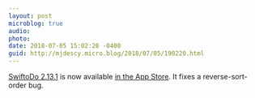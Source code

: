 ```yaml
---
layout: post
microblog: true
audio: 
photo: 
date: 2018-07-05 15:02:20 -0400
guid: http://mjdescy.micro.blog/2018/07/05/190220.html
---
```

[SwiftoDo 2.13.1](https://swiftodoapp.com) is now available [in the App Store](https://itunes.apple.com/us/app/swiftodo-task-list-for-todo.txt/id1073798440?ls=1&mt=8). It fixes a reverse-sort-order bug.
